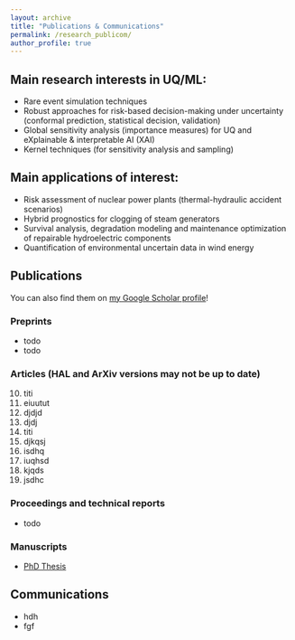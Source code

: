 ```yaml
---
layout: archive
title: "Publications & Communications"
permalink: /research_publicom/
author_profile: true
---
```


## Main research interests in UQ/ML:
* Rare event simulation techniques
* Robust approaches for risk-based decision-making under uncertainty (conformal prediction, statistical decision, validation)
* Global sensitivity analysis (importance measures) for UQ and eXplainable & interpretable AI (XAI)
* Kernel techniques (for sensitivity analysis and sampling)

## Main applications of interest:
* Risk assessment of nuclear power plants (thermal-hydraulic accident scenarios)
* Hybrid prognostics for clogging of steam generators
* Survival analysis, degradation modeling and maintenance optimization of repairable hydroelectric components
* Quantification of environmental uncertain data in wind energy

## Publications

You can also find them on [my Google Scholar profile](https://scholar.google.com/citations?user=xBfXuv0AAAAJ&hl=en)!

### Preprints

* todo
* todo

### Articles (HAL and ArXiv versions may not be up to date)

10. titi
9. eiuutut
8. djdjd
7. djdj
6. titi
5. djkqsj
4. isdhq
3. iuqhsd
2. kjqds
1. jsdhc

### Proceedings and technical reports
* todo

### Manuscripts
* [PhD Thesis](https://theses.hal.science/tel-02087860v1)

## Communications

* hdh
* fgf
